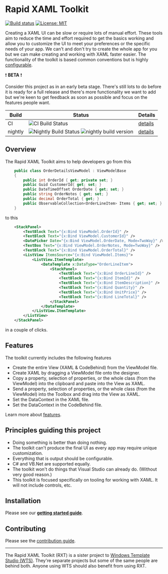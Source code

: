 
# Rapid XAML Toolkit

[![Build status](https://ci.appveyor.com/api/projects/status/kryvt4vdvy39940m/branch/dev?svg=true)](https://ci.appveyor.com/project/mrlacey/rapid-xaml-toolkit/branch/dev)
[![License: MIT](https://img.shields.io/badge/License-MIT-green.svg)](LICENSE)

Creating a XAML UI can be slow or require lots of manual effort. These tools aim to reduce the time and effort required to get the basics working and allow you to customize the UI to meet your preferences or the specific needs of your app.
We can't and don't try to create the whole app for you but we can make creating and working with XAML faster easier.
The functionality of the toolkit is based common conventions but is highly [configurable](./docs/configuration.md).

:heavy_exclamation_mark: **BETA** :heavy_exclamation_mark:

Consider this project as in an early beta stage. There's still lots to do before it is ready for a full release and there's more functionality we want to add but we're keen to get feedback as soon as possible and focus on the features people want.

| Build | Status | Details |
|-------|--------|---------|
| CI | ![CI Build Status](https://winappstudio.visualstudio.com/DefaultCollection/Vegas/_apis/build/status/rxt/rxt.dev.ci) | [details](https://github.com/Microsoft/Rapid-XAML-Toolkit/blob/vsts-builds/docs/vsts-builds/151.md) |
| nightly | ![Nightly Build Status](https://winappstudio.visualstudio.com/DefaultCollection/Vegas/_apis/build/status/rxt/rxt.dev.version.create) ![nightly build version](https://rxtstorage.blob.core.windows.net/badges/img.nightly.version.svg) | [details](https://github.com/Microsoft/Rapid-XAML-Toolkit/blob/vsts-builds/docs/vsts-builds/152.md) |

## Overview

The Rapid XAML Toolkit aims to help developers go from this

```csharp
    public class OrderDetailsViewModel : ViewModelBase
    {
        public int OrderId { get; private set; }
        public Guid CustomerId{ get; set; }
        public DateTimeOffset OrderDate { get; set; }
        public string OrderNotes { get; set; }
        public decimal OrderTotal { get; }
        public ObservableCollection<OrderLineItem> Items { get; set; }
    }
```

to this

```xml
    <StackPanel>
        <TextBlock Text="{x:Bind ViewModel.OrderId}" />
        <TextBlock Text="{x:Bind ViewModel.CustomerId}" />
        <DatePicker Date="{x:Bind ViewModel.OrderDate, Mode=TwoWay}" />
        <TextBox Text="{x:Bind ViewModel.OrderNotes, Mode=TwoWay}" />
        <TextBlock Text="{x:Bind ViewModel.OrderTotal}" />
        <ListView ItemsSource="{x:Bind ViewModel.Items}">
            <ListView.ItemTemplate>
                <DataTemplate x:DataType="OrderLineItem">
                    <StackPanel>
                        <TextBlock Text="{x:Bind OrderLineId}" />
                        <TextBlock Text="{x:Bind ItemId}" />
                        <TextBlock Text="{x:Bind ItemDescription}" />
                        <TextBlock Text="{x:Bind Quantity}" />
                        <TextBlock Text="{x:Bind UnitPrice}" />
                        <TextBlock Text="{x:Bind LineTotal}" />
                    </StackPanel>
                </DataTemplate>
            </ListView.ItemTemplate>
        </ListView>
    </StackPanel>
```

in a couple of clicks.

## Features

The toolkit currently includes the following features

- Create the entire View (XAML & CodeBehind) from the ViewModel file.
- Create XAML by dragging a ViewModel file onto the designer.
- Copy a property, selection of properties, or the whole class (from the ViewModel) into the clipboard and paste into the View as XAML.
- Send a property, selection of properties, or the whole class (from the ViewModel) into the Toolbox and drag into the View as XAML.
- Set the DataContext in the XAML file.
- Set the DataContext in the CodeBehind file.

Learn more about [features](./docs/features.md).

## Principles guiding this project

- Doing something is better than doing nothing.
- The toolkit can't produce the final UI as every app may require unique customization.
- Everything that is output should be configurable.
- C# and VB.Net are supported equally.
- The toolkit won't do things that Visual Studio can already do. (Without very good reason.)
- This toolkit is focused specifically on tooling for working with XAML. It will not include controls, etc.

## Installation

Please see our [**getting started guide**](./docs/getting-started.md).

## Contributing

Please see the [contribution guide](./CONTRIBUTING.md).

***

The Rapid XAML Toolkit (RXT) is a sister project to [Windows Template Studio (WTS)](https://aka.ms/wts). They're separate projects but some of the same people are behind both. Anyone using WTS should also benefit from using RXT.
